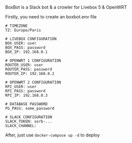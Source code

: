 BoxBot is a Slack bot & a crowler for Livebox 5 & OpenWRT

Firstly, you need to create an boxbot.env file
```
# TIMEZONE
TZ: Europe/Paris

# LIVEBOX CONFIGURATION
BOX_USER: user
BOX_PASS: password
BOX_IP: 192.168.0.1

# OPENWRT 1 CONFIGURATION
ROUTER_USER: user
ROUTER_PASS: password
ROUTER_IP: 192.168.0.2

# OPENWRT 2 CONFIGURATION
RPI_USER: user
RPI_PASS: password
RPI_IP: 192.168.0.3

# DATABASE PASSWORD
PG_PASS: some_password

# SLACK CONFIGURATION
SLACK_TOKEN: xorb-...
SLACK_CHANNEL:
```

After, just use `docker-compose up -d` to deploy
